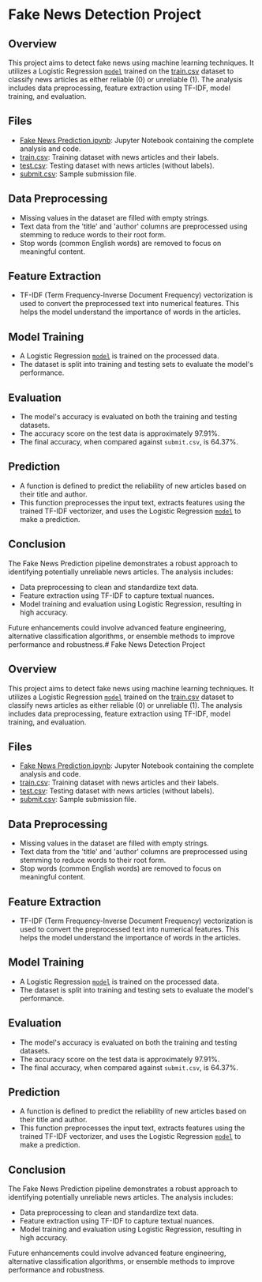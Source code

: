 # Fake News Detection Project

## Overview

This project aims to detect fake news using machine learning techniques. It utilizes a Logistic Regression [`model`](Fake%20News%20Prediction.ipynb) trained on the [train.csv](train.csv) dataset to classify news articles as either reliable (0) or unreliable (1). The analysis includes data preprocessing, feature extraction using TF-IDF, model training, and evaluation.

## Files

-   [Fake News Prediction.ipynb](Fake%20News%20Prediction.ipynb): Jupyter Notebook containing the complete analysis and code.
-   [train.csv](train.csv): Training dataset with news articles and their labels.
-   [test.csv](test.csv): Testing dataset with news articles (without labels).
-   [submit.csv](submit.csv): Sample submission file.

## Data Preprocessing

-   Missing values in the dataset are filled with empty strings.
-   Text data from the 'title' and 'author' columns are preprocessed using stemming to reduce words to their root form.
-   Stop words (common English words) are removed to focus on meaningful content.

## Feature Extraction

-   TF-IDF (Term Frequency-Inverse Document Frequency) vectorization is used to convert the preprocessed text into numerical features. This helps the model understand the importance of words in the articles.

## Model Training

-   A Logistic Regression [`model`](Fake%20News%20Prediction.ipynb) is trained on the processed data.
-   The dataset is split into training and testing sets to evaluate the model's performance.

## Evaluation

-   The model's accuracy is evaluated on both the training and testing datasets.
-   The accuracy score on the test data is approximately 97.91%.
-   The final accuracy, when compared against `submit.csv`, is 64.37%.

## Prediction

-   A function is defined to predict the reliability of new articles based on their title and author.
-   This function preprocesses the input text, extracts features using the trained TF-IDF vectorizer, and uses the Logistic Regression [`model`](Fake%20News%20Prediction.ipynb) to make a prediction.

## Conclusion

The Fake News Prediction pipeline demonstrates a robust approach to identifying potentially unreliable news articles. The analysis includes:

-   Data preprocessing to clean and standardize text data.
-   Feature extraction using TF-IDF to capture textual nuances.
-   Model training and evaluation using Logistic Regression, resulting in high accuracy.

Future enhancements could involve advanced feature engineering, alternative classification algorithms, or ensemble methods to improve performance and robustness.# Fake News Detection Project

## Overview

This project aims to detect fake news using machine learning techniques. It utilizes a Logistic Regression [`model`](Fake%20News%20Prediction.ipynb) trained on the [train.csv](train.csv) dataset to classify news articles as either reliable (0) or unreliable (1). The analysis includes data preprocessing, feature extraction using TF-IDF, model training, and evaluation.

## Files

-   [Fake News Prediction.ipynb](Fake%20News%20Prediction.ipynb): Jupyter Notebook containing the complete analysis and code.
-   [train.csv](train.csv): Training dataset with news articles and their labels.
-   [test.csv](test.csv): Testing dataset with news articles (without labels).
-   [submit.csv](submit.csv): Sample submission file.

## Data Preprocessing

-   Missing values in the dataset are filled with empty strings.
-   Text data from the 'title' and 'author' columns are preprocessed using stemming to reduce words to their root form.
-   Stop words (common English words) are removed to focus on meaningful content.

## Feature Extraction

-   TF-IDF (Term Frequency-Inverse Document Frequency) vectorization is used to convert the preprocessed text into numerical features. This helps the model understand the importance of words in the articles.

## Model Training

-   A Logistic Regression [`model`](Fake%20News%20Prediction.ipynb) is trained on the processed data.
-   The dataset is split into training and testing sets to evaluate the model's performance.

## Evaluation

-   The model's accuracy is evaluated on both the training and testing datasets.
-   The accuracy score on the test data is approximately 97.91%.
-   The final accuracy, when compared against `submit.csv`, is 64.37%.

## Prediction

-   A function is defined to predict the reliability of new articles based on their title and author.
-   This function preprocesses the input text, extracts features using the trained TF-IDF vectorizer, and uses the Logistic Regression [`model`](Fake%20News%20Prediction.ipynb) to make a prediction.

## Conclusion

The Fake News Prediction pipeline demonstrates a robust approach to identifying potentially unreliable news articles. The analysis includes:

-   Data preprocessing to clean and standardize text data.
-   Feature extraction using TF-IDF to capture textual nuances.
-   Model training and evaluation using Logistic Regression, resulting in high accuracy.

Future enhancements could involve advanced feature engineering, alternative classification algorithms, or ensemble methods to improve performance and robustness.